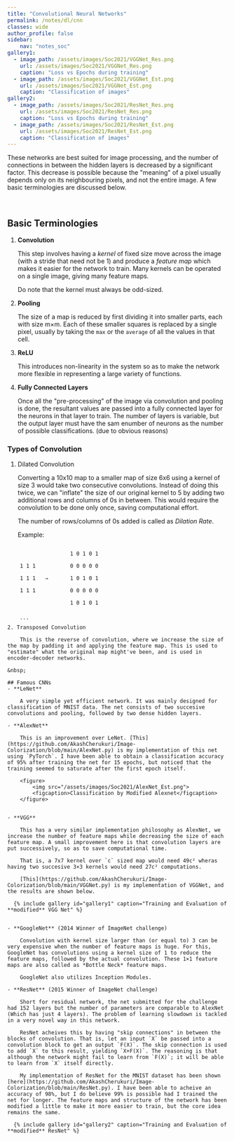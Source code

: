 ```yaml
---
title: "Convolutional Neural Networks"
permalink: /notes/dl/cnn
classes: wide
author_profile: false
sidebar:
    nav: "notes_soc"
gallery1:
  - image_path: /assets/images/Soc2021/VGGNet_Res.png
    url: /assets/images/Soc2021/VGGNet_Res.png
    caption: "Loss vs Epochs during training"
  - image_path: /assets/images/Soc2021/VGGNet_Est.png
    url: /assets/images/Soc2021/VGGNet_Est.png
    caption: "Classification of images"
gallery2:
  - image_path: /assets/images/Soc2021/ResNet_Res.png
    url: /assets/images/Soc2021/ResNet_Res.png
    caption: "Loss vs Epochs during training"
  - image_path: /assets/images/Soc2021/ResNet_Est.png
    url: /assets/images/Soc2021/ResNet_Est.png
    caption: "Classification of images"
---
```

<script type="text/x-mathjax-config">
  MathJax.Hub.Config({
    tex2jax: {
      inlineMath: [ ['$','$'], ["\\(","\\)"] ],
      processEscapes: true
    }
  });
</script>
<script type="text/javascript" async src="https://cdnjs.cloudflare.com/ajax/libs/mathjax/2.7.5/latest.js?config=TeX-MML-AM_CHTML" async></script>
These networks are best suited for image processing, and the number of connections in between the hidden layers is decreased by a significant factor. This decrease is possible because the "meaning" of a pixel usually depends only on its neighbouring pixels, and not the entire image. A few basic terminologies are discussed below.

&nbsp; 

## Basic Terminologies
1. **Convolution**

    This step involves having a *kernel* of fixed size move across the image (with a stride that need not be 1) and produce a *feature map* which makes it easier for the network to train. Many kernels can be operated on a single image, giving many feature maps.

    Do note that the kernel must always be odd-sized.

2. **Pooling**

    The size of a map is reduced by first dividing it into smaller parts, each with size m×m. Each of these smaller squares is replaced by a single pixel, usually by taking the `max` or the `average` of all the values in that cell.

3. **ReLU**

    This introduces non-linearity in the system so as to make the network more flexible in representing a large variety of functions.

4. **Fully Connected Layers**

    Once all the "pre-processing" of the image via convolution and pooling is done, the resultant values are passed into a fully connected layer for the neurons in that layer to train. The number of layers is variable, but the output layer must have the sam enumber of neurons as the number of possible classifications. (due to obvious reasons)   


### Types of Convolution
1. Dilated Convolution

    Converting a 10x10 map to a smaller map of size 6x6 using a kernel of size 3 would take two consecutive convolutions. Instead of doing this twice, we can "inflate" the size of our original kernel to 5 by adding two additional rows and columns of 0s in between. This would require the convolution to be done only once, saving computational effort.

    The number of rows/columns of 0s added is called as *Dilation Rate*.

    Example:
```

                    1 0 1 0 1 

    1 1 1           0 0 0 0 0 

    1 1 1   ⇒       1 0 1 0 1

    1 1 1           0 0 0 0 0 

                    1 0 1 0 1

    
    ```
2. Transposed Convolution

    This is the reverse of convolution, where we increase the size of the map by padding it and applying the feature map. This is used to "estimate" what the original map might've been, and is used in encoder-decoder networks.

&nbsp; 

## Famous CNNs
- **LeNet**

    A very simple yet efficient network. It was mainly designed for classification of MNIST data. The net consists of two succesive convolutions and pooling, followed by two dense hidden layers.

- **AlexNet**

    This is an improvement over LeNet. [This](https://github.com/AkashCherukuri/Image-Colorization/blob/main/AlexNet.py) is my implementation of this net using `PyTorch`. I have been able to obtain a classification accuracy of 95% after training the net for 15 epochs, but noticed that the training seemed to saturate after the first epoch itself.

    <figure>
        <img src="/assets/images/Soc2021/AlexNet_Est.png">
        <figcaption>Classification by Modified Alexnet</figcaption>
    </figure>


- **VGG**

    This has a very similar implementation philosophy as AlexNet, we increase the number of feature maps while decreasing the size of each feature map. A small improvement here is that convolution layers are put successively, so as to save computational time.

    That is, a 7x7 kernel over `c` sized map would need 49c² wheras having two succesive 3×3 kernels would need 27c² computations.

    [This](https://github.com/AkashCherukuri/Image-Colorization/blob/main/VGGNet.py) is my implementation of VGGNet, and the results are shown below.

  {% include gallery id="gallery1" caption="Training and Evaluation of **modified** VGG Net" %}


- **GoogleNet** (2014 Winner of ImageNet challenge)

    Convolution with kernel size larger than (or equal to) 3 can be very expensive when the number of feature maps is huge. For this, GoogleNet has convolutions using a kernel size of 1 to reduce the feature maps, followed by the actual convolution. These 1×1 feature maps are also called as *Bottle Neck* feature maps. 

    GoogleNet also utilizes Inception Modules.

- **ResNet** (2015 Winner of ImageNet challenge)

    Short for residual network, the net submitted for the challenge had 152 layers but the number of parameters are comparable to AlexNet (Which has just 4 layers). The problem of learning slowdown is tackled in a very novel way in this network.

    ResNet acheives this by having "skip connections" in between the blocks of convolution. That is, let an input `X` be passed into a convolution block to get an output `F(X)`. The skip connection is used to add `X` to this result, yielding `X+F(X)`. The reasoning is that although the network might fail to learn from `F(X)`; it will be able to learn from `X` itself directly.

    My implementation of ResNet for the MNIST dataset has been shown [here](https://github.com/AkashCherukuri/Image-Colorization/blob/main/ResNet.py). I have been able to acheive an accuracy of 98%, but I do believe 99% is possible had I trained the net for longer. The feature maps and structure of the network has been modified a little to make it more easier to train, but the core idea remains the same.

  {% include gallery id="gallery2" caption="Training and Evaluation of **modified** ResNet" %}
